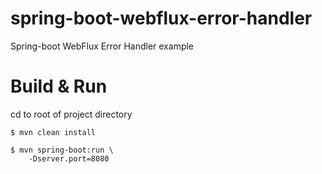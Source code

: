 # spring-boot-webflux-error-handler
Spring-boot WebFlux Error Handler example 


# Build & Run

cd to root of project directory 

``` shell 
$ mvn clean install

$ mvn spring-boot:run \
    -Dserver.port=8080
```
